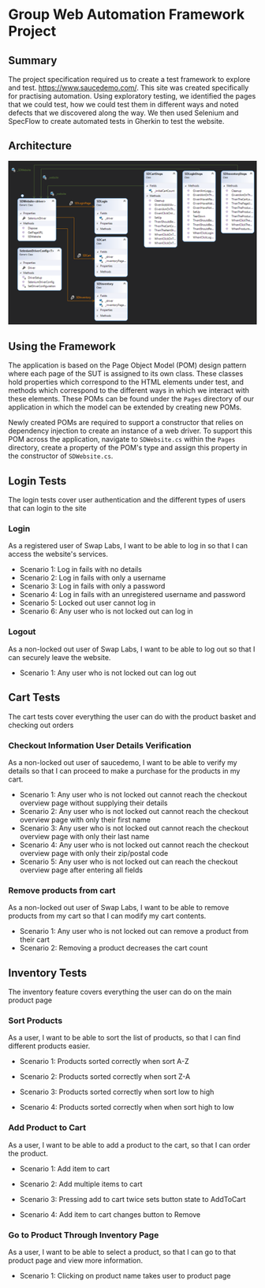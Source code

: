 # Group Web Automation Framework Project

## Summary

The project specification required us to create a test framework to explore and test. https://www.saucedemo.com/. This site was created specifically for practising automation. Using exploratory testing, we identified the pages that we could test, how we could test them in different ways and noted defects that we discovered along the way. We then used Selenium and SpecFlow to create automated tests in Gherkin to test the website.

## Architecture

![](https://github.com/Otomkins/GroupWebAutomationFrameworkProject/blob/main/ClassDiagram.PNG)

## Using the Framework

The application is based on the Page Object Model (POM) design pattern where each page of the SUT is assigned to its own class. These classes hold properties which correspond to the HTML elements under test, and methods which correspond to the different ways in which we interact with these elements. These POMs can be found under the `Pages` directory of our application in which the model can be extended by creating new POMs.

Newly created POMs are required to support a constructor that relies on dependency injection to create an instance of a web driver. To support this POM across the application, navigate to `SDWebsite.cs` within the `Pages` directory, create a property of the POM's type and assign this property in the constructor of `SDWebsite.cs`.

## Login Tests

The login tests cover user authentication and the different types of users that can login to the site

### Login

As a registered user of Swap Labs, I want to be able to log in so that I can access the website's services.

- Scenario 1: Log in fails with no details
- Scenario 2: Log in fails with only a username
- Scenario 3: Log in fails with only a password
- Scenario 4: Log in fails with an unregistered username and password
- Scenario 5: Locked out user cannot log in
- Scenario 6: Any user who is not locked out can log in

### Logout

As a non-locked out user of Swap Labs, I want to be able to log out so that I can securely leave the website.

- Scenario 1: Any user who is not locked out can log out

## Cart Tests

The cart tests cover everything the user can do with the product basket and checking out orders

### Checkout Information User Details Verification

As a non-locked out user of saucedemo, I want to be able to verify my details so that I can proceed to make a purchase for the products in my cart.

- Scenario 1: Any user who is not locked out cannot reach the checkout overview page without supplying their details
- Scenario 2: Any user who is not locked out cannot reach the checkout overview page with only their first name
- Scenario 3: Any user who is not locked out cannot reach the checkout overview page with only their last name
- Scenario 4: Any user who is not locked out cannot reach the checkout overview page with only their zip/postal code
- Scenario 5: Any user who is not locked out can reach the checkout overview page after entering all fields

### Remove products from cart
As a non-locked out user of Swap Labs, I want to be able to remove products from my cart so that I can modify my cart contents.

- Scenario 1:  Any user who is not locked out can remove a product from their cart
- Scenario 2: Removing a product decreases the cart count

## Inventory Tests

The inventory feature covers everything the user can do on the main product page

### Sort Products

As a user, I want to be able to sort the list of products, so that I can find different products easier.

- Scenario 1: Products sorted correctly when sort A-Z 

- Scenario 2: Products sorted correctly when sort Z-A

- Scenario 3: Products sorted correctly when sort low to high

- Scenario 4: Products sorted correctly when when sort high to low

### Add Product to Cart

As a user, I want to be able to add a product to the cart, so that I can order the product.

- Scenario 1: Add item to cart

- Scenario 2: Add multiple items to cart

- Scenario 3: Pressing add to cart twice sets button state to AddToCart

- Scenario 4: Add item to cart changes button to Remove

### Go to Product Through Inventory Page

As a user, I want to be able to select a product, so that I can go to that product page and view more information.

- Scenario 1: Clicking on product name takes user to product page

